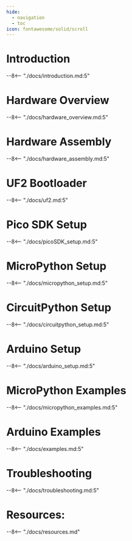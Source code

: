 ```yaml
---
hide:
  - navigation
  - toc
icon: fontawesome/solid/scroll
---
```


# Introduction
--8<-- "./docs/introduction.md:5"

# Hardware Overview
--8<-- "./docs/hardware_overview.md:5"

# Hardware Assembly
--8<-- "./docs/hardware_assembly.md:5"

# UF2 Bootloader
--8<-- "./docs/uf2.md:5"

# Pico SDK Setup
--8<-- "./docs/picoSDK_setup.md:5"

# MicroPython Setup
--8<-- "./docs/micropython_setup.md:5"

# CircuitPython Setup
--8<-- "./docs/circuitpython_setup.md:5"

# Arduino Setup
--8<-- "./docs/arduino_setup.md:5"

# MicroPython Examples
--8<-- "./docs/micropython_examples.md:5"

# Arduino Examples
--8<-- "./docs/examples.md:5"

# Troubleshooting
--8<-- "./docs/troubleshooting.md:5"

# Resources:
--8<-- "./docs/resources.md"